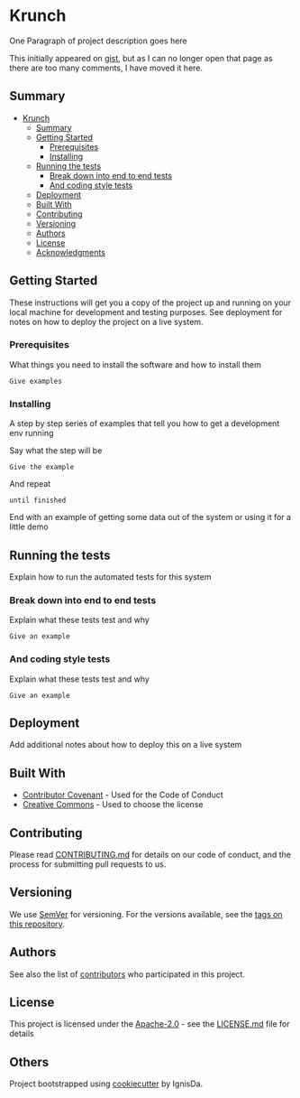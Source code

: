 # Krunch

One Paragraph of project description goes here

This initially appeared on
[gist](https://gist.github.com/PurpleBooth/109311bb0361f32d87a2), but as
I can no longer open that page as there are too many comments, I have
moved it here.

## Summary

- [Krunch](#krunch)
  - [Summary](#summary)
  - [Getting Started](#getting-started)
    - [Prerequisites](#prerequisites)
    - [Installing](#installing)
  - [Running the tests](#running-the-tests)
    - [Break down into end to end tests](#break-down-into-end-to-end-tests)
    - [And coding style tests](#and-coding-style-tests)
  - [Deployment](#deployment)
  - [Built With](#built-with)
  - [Contributing](#contributing)
  - [Versioning](#versioning)
  - [Authors](#authors)
  - [License](#license)
  - [Acknowledgments](#acknowledgments)

## Getting Started

These instructions will get you a copy of the project up and running on
your local machine for development and testing purposes. See deployment
for notes on how to deploy the project on a live system.

### Prerequisites

What things you need to install the software and how to install them

    Give examples

### Installing

A step by step series of examples that tell you how to get a development
env running

Say what the step will be

    Give the example

And repeat

    until finished

End with an example of getting some data out of the system or using it
for a little demo

## Running the tests

Explain how to run the automated tests for this system

### Break down into end to end tests

Explain what these tests test and why

    Give an example

### And coding style tests

Explain what these tests test and why

    Give an example

## Deployment

Add additional notes about how to deploy this on a live system

## Built With

- [Contributor Covenant](https://www.contributor-covenant.org/) - Used
  for the Code of Conduct
- [Creative Commons](https://creativecommons.org/) - Used to choose
  the license

## Contributing

Please read [CONTRIBUTING.md](CONTRIBUTING.md) for details on our code
of conduct, and the process for submitting pull requests to us.

## Versioning

We use [SemVer](http://semver.org/) for versioning. For the versions
available, see the [tags on this
repository](https://github.com/PurpleBooth/a-good-readme-template/tags).

## Authors

See also the list of [contributors](contributors.md) who participated in this project.

## License

This project is licensed under the
[Apache-2.0](https://www.apache.org/licenses/LICENSE-2.0) - see the
[LICENSE.md](LICENSE.md) file for details

## Others

Project bootstrapped using [cookiecutter](https://github.com/IgnisDa/project-cookiecutter)
by IgnisDa.
